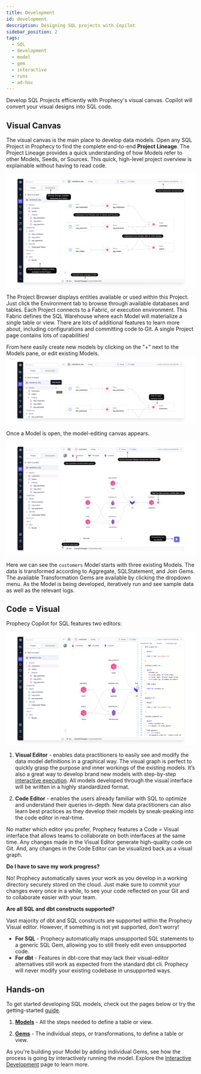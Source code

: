 ```yaml
---
title: Development
id: development
description: Designing SQL projects with Copilot
sidebar_position: 2
tags:
  - SQL
  - development
  - model
  - gem
  - interactive
  - runs
  - ad-hoc
---
```


Develop SQL Projects efficiently with Prophecy's visual canvas. Copilot will convert your visual designs into SQL code.

## Visual Canvas

The visual canvas is the main place to develop data models.
Open any SQL Project in Prophecy to find the complete end-to-end **Project Lineage**. The Project Lineage provides a quick understanding of how Models refer to other Models, Seeds, or Sources. This quick, high-level project overview is explainable without having to read code.

![ProjectLineage](img/ProjectLineage.png)

The Project Browser displays entities available or used within this Project. Just click the Environment tab to browse through available databases and tables. Each Project connects to a Fabric, or execution environment. This Fabric defines the SQL Warehouse where each Model will materialize a single table or view. There are lots of additional features to learn more about, including configurations and committing code to Git. A single Project page contains lots of capabilities!

From here easily create new models by clicking on the "+" next to the Models pane, or edit existing Models.
![AddModel](img/AddModel.png)

Once a Model is open, the model-editing canvas appears.

![Canvas](img/Canvas.png)

Here we can see the `customers` Model starts with three existing Models. The data is transformed according to Aggregate, SQLStatement, and Join Gems. The available Transformation Gems are available by clicking the dropdown menu. As the Model is being developed, iteratively run and see sample data as well as the relevant logs.

## Code = Visual

Prophecy Copilot for SQL features two editors:

![CodeEqualsVisual](img/CodeEqualsVisual.png)

1. **Visual Editor** - enables data practitioners to easily see and modify the data model definitions in a graphical way. The visual graph is perfect to quickly grasp the purpose and inner workings of the existing models. It’s also a great way to develop brand new models with step-by-step [interactive execution](./interactive-development/data-explorer.md). All models developed through the visual interface will be written in a highly standardized format.

2. **Code Editor** - enables the users already familiar with SQL to optimize and understand their queries in-depth. New data practitioners can also learn best practices as they develop their models by sneak-peaking into the code editor in real-time.

No matter which editor you prefer, Prophecy features a Code = Visual interface that allows teams to collaborate on both interfaces at the same time. Any changes made in the Visual Editor generate high-quality code on Git. And, any changes in the Code Editor can be visualized back as a visual graph.

**Do I have to save my work progress?**

No! Prophecy automatically saves your work as you develop in a working directory securely stored on the cloud. Just make sure to commit your changes every once in a while, to see your code reflected on your Git and to collaborate easier with your team.

**Are all SQL and dbt constructs supported?**

Vast majority of dbt and SQL constructs are supported within the Prophecy Visual editor. However, if something is not yet supported, don’t worry!

- **For SQL** - Prophecy automatically maps unsupported SQL statements to a generic SQL Gem, allowing you to still freely edit even unsupported code.
- **For dbt** - Features in dbt-core that may lack their visual-editor alternatives still work as expected from the standard dbt cli. Prophecy will never modify your existing codebase in unsupported ways.

## Hands-on

To get started developing SQL models, check out the pages below or try the getting-started [guide](/docs/getting-started/getting-started-with-low-code-sql.md).

1. [**Models**](./models.md) - All the steps needed to define a table or view.

2. [**Gems**](./gems/gems.md) - The individual steps, or transformations, to define a table or view.

As you're building your Model by adding individual Gems, see how the process is going by interactively running the model. Explore the [Interactive Development](./interactive-development/data-explorer.md) page to learn more.
